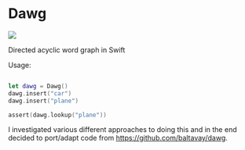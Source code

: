 # Dawg

![](https://reposs.herokuapp.com/?path=ChrisAU/Dawg)

Directed acyclic word graph in Swift

Usage:
```swift

let dawg = Dawg()
dawg.insert("car")
dawg.insert("plane")

assert(dawg.lookup("plane"))

```

I investigated various different approaches to doing this and in the end decided to port/adapt code from https://github.com/baltavay/dawg.
